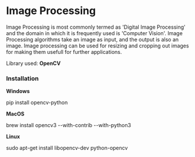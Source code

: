 # Image Processing

Image Processing is most commonly termed as 'Digital Image Processing' and the domain in which it is frequently used is 'Computer Vision'.
Image Processing algorithms take an image as input, and the output is also an image.
Image processing can be used for resizing and cropping out images for making them usefull for further applications.

Library used: **OpenCV**

### Installation

**Windows**

pip install opencv-python

**MacOS**

brew install opencv3 --with-contrib --with-python3

**Linux**

sudo apt-get install libopencv-dev python-opencv

